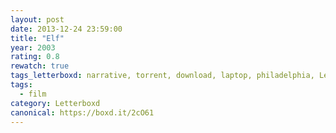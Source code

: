 ```yaml
---
layout: post 
date: 2013-12-24 23:59:00
title: "Elf"
year: 2003
rating: 0.8
rewatch: true
tags_letterboxd: narrative, torrent, download, laptop, philadelphia, Leah
tags:
  - film
category: Letterboxd
canonical: https://boxd.it/2cO61
---
```

